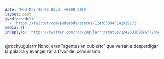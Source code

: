 ```yaml
---
date: 'Wed Mar 25 02:06:34 +0000 2020'
layout: post
syndicateUrl:
  - 'https://twitter.com/pudymody/status/1242633945142919172'
media: []
inReplyTo: 'https://twitter.com/rockyugularrr/status/1242631693967724544'
---
```

@rockyugularrr Nono, eran "agentes en cubierto" que venian a desperdigar la palabra y evangelizar a favor del comunismo